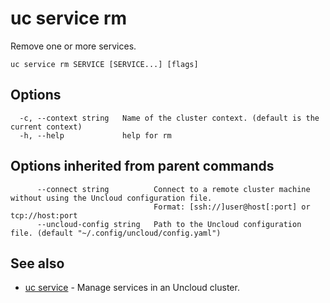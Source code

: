 # uc service rm

Remove one or more services.

```
uc service rm SERVICE [SERVICE...] [flags]
```

## Options

```
  -c, --context string   Name of the cluster context. (default is the current context)
  -h, --help             help for rm
```

## Options inherited from parent commands

```
      --connect string          Connect to a remote cluster machine without using the Uncloud configuration file.
                                Format: [ssh://]user@host[:port] or tcp://host:port
      --uncloud-config string   Path to the Uncloud configuration file. (default "~/.config/uncloud/config.yaml")
```

## See also

* [uc service](uc_service.md)	 - Manage services in an Uncloud cluster.

